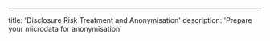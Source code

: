 ---
title: 'Disclosure Risk Treatment and Anonymisation'
description: 'Prepare your microdata for anonymisation'


